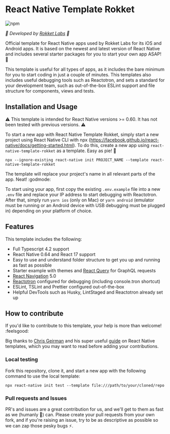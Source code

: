 # React Native Template Rokket

![npm](https://img.shields.io/npm/v/react-native-template-rokket?color=success&style=flat-square)

_:rocket: Developed by [Rokket Labs](https://rokketlabs.com) :rocket:_

Official template for React Native apps used by Rokket Labs for its iOS and Android apps. It is based on the newest and latest version of React Native and includes several starter packages for you to start your own app ASAP! :rocket:

This template is useful for all types of apps, as it includes the bare minimum for you to start coding in just a couple of minutes. This templates also includes useful debugging tools such as Reactotron, and sets a standard for your development team, such as out-of-the-box ESLint support and file structure for components, views and tests.

## Installation and Usage

:warning: This template is intended for React Native versions >= 0.60. It has not been tested with previous versions. :warning:

To start a new app with React Native Template Rokket, simply start a new project using React Native CLI with npx (https://facebook.github.io/react-native/docs/getting-started.html). To do this, create a new app using `react-native-template-rokket` as a template. Easy as pie! :cake:

```
npx --ignore-existing react-native init PROJECT_NAME --template react-native-template-rokket
```

The template will replace your project's name in all relevant parts of the app. Neat! :godmode:

To start using your app, first copy the existing `.env.example` file into a new `.env` file and replace your IP address to start debugging with Reactotron. After that, simply run `yarn ios` (only on Mac) or `yarn android` (emulator must be running or an Android device with USB debugging must be plugged in) depending on your platform of choice.

## Features

This template includes the following:

- Full Typescript 4.2 support
- React Native 0.64 and React 17 support
- Easy to use and understand folder structure to get you up and running as fast as possible
- Starter example with themes and [React Query](https://react-query.tanstack.com/) for GraphQL requests
- [React Navigation](https://reactnavigation.org/) 5.0
- [Reactotron](https://github.com/infinitered/reactotron) configured for debugging (including console.tron shortcut)
- ESLint, TSLint and Prettier configured out-of-the-box
- Helpful DevTools such as Husky, LintStaged and Reactotron already set up

## How to contribute

If you'd like to contribute to this template, your help is more than welcome! :feelsgood:

Big thanks to [Chris Geirman](https://github.com/geirman) and his super useful [guide](https://medium.com/dailyjs/the-1-2-3s-of-react-native-templates-1f5dda037e11) on React Native templates, which you may want to read before adding your contributions.

### Local testing

Fork this repository, clone it, and start a new app with the following command to use the local template:

```
npx react-native init test --template file:///path/to/your/cloned/repo
```

### Pull requests and Issues

PR's and issues are a great contribution for us, and we'll get to them as fast as we (humanly :robot:) can. Please create your pull requests from your own fork, and if you're raising an issue, try to be as descriptive as possible so we can zap those pesky bugs :zap:.

